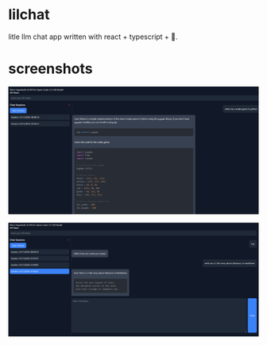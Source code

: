 # lilchat

litle llm chat app written with react + typescript + 💖.

# screenshots

![alt text](image.png)

![alt text](image-1.png)